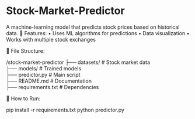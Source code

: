 # Stock-Market-Predictor
A machine-learning model that predicts stock prices based on historical data.
📜 Features:
 • Uses ML algorithms for predictions
 • Data visualization
 • Works with multiple stock exchanges

📂 File Structure:

/stock-market-predictor
 ├── datasets/       # Stock market data  
 ├── models/         # Trained models  
 ├── predictor.py    # Main script  
 ├── README.md       # Documentation  
 ├── requirements.txt # Dependencies  

🚀 How to Run:

pip install -r requirements.txt
python predictor.py
